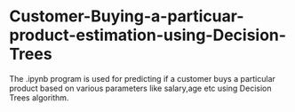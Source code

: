# Customer-Buying-a-particuar-product-estimation-using-Decision-Trees
The .ipynb program is used for predicting if a customer buys a particular product based on various parameters like salary,age etc using Decision Trees algorithm.
